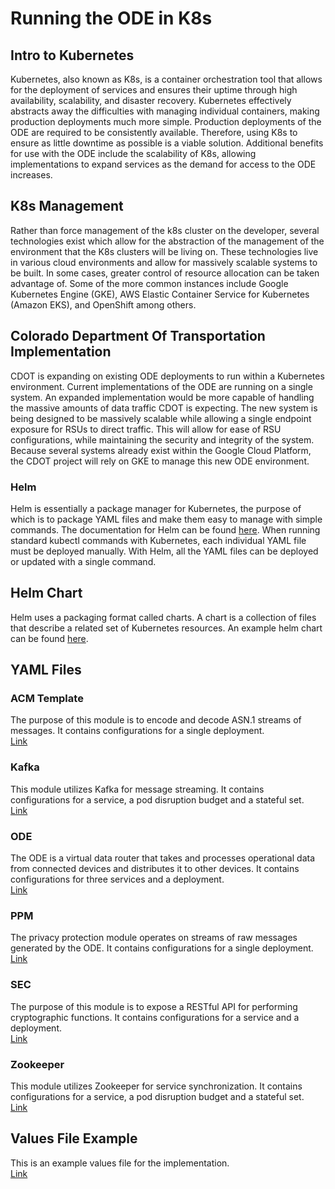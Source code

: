 # Running the ODE in K8s
## Intro to Kubernetes
Kubernetes, also known as K8s, is a container orchestration tool that allows for the deployment of services and ensures their uptime through high availability, scalability, and disaster recovery.
Kubernetes effectively abstracts away the difficulties with managing individual containers, making production deployments much more simple.
Production deployments of the ODE are required to be consistently available.
Therefore, using K8s to ensure as little downtime as possible is a viable solution.
Additional benefits for use with the ODE include the scalability of K8s, allowing implementations to expand services as the demand for access to the ODE increases.

## K8s Management
Rather than force management of the k8s cluster on the developer, several technologies exist which allow for the abstraction of the management of the environment that the K8s clusters will be living on.
These technologies live in various cloud environments and allow for massively scalable systems to be built.
In some cases, greater control of resource allocation can be taken advantage of.
Some of the more common instances include Google Kubernetes Engine (GKE), AWS Elastic Container Service for Kubernetes (Amazon EKS), and OpenShift among others.

## Colorado Department Of Transportation Implementation
CDOT is expanding on existing ODE deployments to run within a Kubernetes environment.
Current implementations of the ODE are running on a single system.
An expanded implementation would be more capable of handling the massive amounts of data traffic CDOT is expecting.
The new system is being designed to be massively scalable while allowing a single endpoint exposure for RSUs to direct traffic. 
This will allow for ease of RSU configurations, while maintaining the security and integrity of the system.
Because several systems already exist within the Google Cloud Platform, the CDOT project will rely on GKE to manage this new ODE environment.

### Helm
Helm is essentially a package manager for Kubernetes, the purpose of which is to package YAML files and make them easy to manage with simple commands.
The documentation for Helm can be found [here](https://helm.sh/docs/).
When running standard kubectl commands with Kubernetes, each individual YAML file must be deployed manually.
With Helm, all the YAML files can be deployed or updated with a single command.

## Helm Chart
Helm uses a packaging format called charts. A chart is a collection of files that describe a related set of Kubernetes resources. An example helm chart can be found [here](k8s-demo/).

## YAML Files
### ACM Template
The purpose of this module is to encode and decode ASN.1 streams of messages.
It contains configurations for a single deployment.
<br>
[Link](k8s-demo/templates/jpoode_acm_template.yaml)

### Kafka
This module utilizes Kafka for message streaming.
It contains configurations for a service, a pod disruption budget and a stateful set.
<br>
[Link](k8s-demo/templates/jpoode_kafka.yaml)

### ODE
The ODE is a virtual data router that takes and processes operational data from connected devices and distributes it to other devices.
It contains configurations for three services and a deployment.
<br>
[Link](k8s-demo/templates/jpoode_ode.yaml)

### PPM
The privacy protection module operates on streams of raw messages generated by the ODE.
It contains configurations for a single deployment.
<br>
[Link](k8s-demo/templates/jpoode_ppm_template.yaml)

### SEC
The purpose of this module is to expose a RESTful API for performing cryptographic functions.
It contains configurations for a service and a deployment.
<br>
[Link](k8s-demo/templates/jpoode_sec.yaml)

### Zookeeper
This module utilizes Zookeeper for service synchronization.
It contains configurations for a service, a pod disruption budget and a stateful set.
<br>
[Link](k8s-demo/templates/jpoode_zookeeper.yaml)

## Values File Example
This is an example values file for the implementation.
<br>
[Link](k8s-demo/values.yaml)